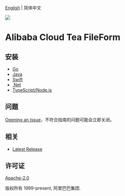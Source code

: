 [English](README.md) | 简体中文

![](https://aliyunsdk-pages.alicdn.com/icons/AlibabaCloud.svg)

# Alibaba Cloud Tea FileForm

## 安装

- [Go](./golang/README-CN.md)
- [Java](./java/README-CN.md)
- [Swift](./swift/README-CN.md)
- [.Net](./csharp/README-CN.md)
- [TypeScript/Node.js](./ts/README-CN.md)

## 问题

[Opening an Issue](https://github.com/aliyun/tea-fileform/issues/new)，不符合指南的问题可能会立即关闭。

## 相关

- [Latest Release](https://github.com/aliyun/tea-fileform)

## 许可证

[Apache-2.0](http://www.apache.org/licenses/LICENSE-2.0)

版权所有 1999-present, 阿里巴巴集团.
